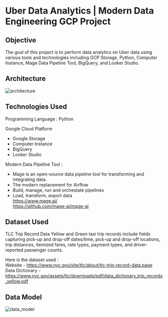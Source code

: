# Uber Data Analytics | Modern Data Engineering GCP Project
## Objective
The goal of this project is to perform data analytics on Uber data using various tools and technologies including GCP Storage, Python, Computer Instance, Mage Data Pipeline Tool, BigQuery, and Looker Studio.

## Architecture
![architecture](https://github.com/tejal-parmar/GCP-Uber-ETL-Pipeline/assets/111147531/a0c337ba-1e37-4059-860a-5341dee937e2)

## Technologies Used

Programming Language : Python

Google Cloud Platform
  - Google Storage
  - Computer Instance
  - BigQuery
  - Looker Studio

Modern Data Pipeline Tool : 
 - Mage is an open-source data pipeline tool for transforming and integrating data.
 - The modern replacement for Airflow
 - Build, manage, run and orchestate pipelines
 - Load, transform, export data
<br>https://www.mage.ai/
<br>https://github.com/mage-ai/mage-ai
 

## Dataset Used
TLC Trip Record Data Yellow and Green taxi trip records include fields capturing pick-up and drop-off dates/time, pick-up and drop-off locations, trip distances, itemized fares, rate types, payment types, and driver-reported passenger counts.

Here is the dataset used : 
<br>Website - https://www.nyc.gov/site/tlc/about/tlc-trip-record-data.page
<br>Data Dictionary - https://www.nyc.gov/assets/tlc/downloads/pdf/data_dictionary_trip_records_yellow.pdf

## Data Model
![data_model](https://github.com/tejal-parmar/GCP-Uber-ETL-Pipeline/assets/111147531/a592f64b-795a-4e71-84be-404e78be4d4e)

